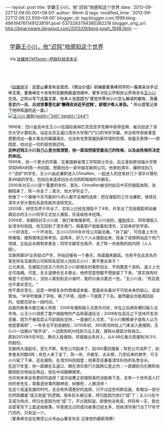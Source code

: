 --- layout: post title: 学霸王小川，他"迟钝"地感知这个世界 date:
'2013-09-22T12:09:00.001+08:00' author: Wenh Q tags: modified\_time:
'2013-09-22T12:09:22.939+08:00' blogger\_id:
tag:blogger.com,1999:blog-4961947611491238191.post-5373283794380382218
blogger\_orig\_url:
http://binaryware.blogspot.com/2013/09/blog-post\_1948.html ---
<div style="margin: 10px; padding: 5px;">

<div style="font-size: 18px;">

[学霸王小川，他"迟钝"地感知这个世界](http://www.tmtpost.com/64159.html)

</div>

<div style="font-size: 13px;">

Via [钛媒体TMTpost—把脉科技资本论](http://www.tmtpost.com/)

</div>

</div>

<div style="font-size: 13px; padding: 15px 0 10px 10px;">

\
<span
style="color: black;">（[钛媒体](http://www.tmtpost.com/ "钛媒体")注：这是山寨发布会成员、《商业价值》前编委夏勇峰同学的一篇类采访手记体文章。夏勇峰在十余年的互联网报道领域中，曾多次在公开和非公开场合与[王小川](http://www.tmtpost.com/tag/%E7%8E%8B%E5%B0%8F%E5%B7%9D "查看 王小川 中的全部文章")交流。之所以写下这篇文章，他本人说是因为"感觉外界对小川怎么解读的都有，而最重要的一面，面**对世事变化却'懒得应对近乎迟钝'，却很少有人涉及。**"
所以提笔记录下他所知道的这一面。）</span>\
[![王小川
搜狗](http://www.tmtpost.com/wp-content/uploads/2013/09/137933060734.jpg "王小川2"){width="340"
height="244"}](http://www.tmtpost.com/wp-content/uploads/2013/09/137933060734.jpg)\
\
1996年，四川省高中生王小川在国际奥林匹克信息学竞赛中获得金牌，被点招进了清华大学计算机系。站在北京五道口清华大学南门门口的18岁学霸，并没有传奇故事里想要闯出一番大事业的踌躇满志，也没有宅男穿越到新环境的恐惧，他面无表情——原因是，他对这一切的感觉很迟钝。\
**这种迟钝王小川自己心里也很清楚，他一直坦然接受着自己的性格，以及由性格所决定的命运。**\
1999年，另一个更大的学霸：在美国麻省理工学院硕士毕业、后又拿到斯坦福大学商学院MBA的陈一舟回国，想要创办一家中国互联网公司。他来到清华，辗转找到几个"活好"的学生，王小川由此兼职进入ChinaRen。一起进入的还有好几个清华计算机系96级的学生，包括后来连续创办点点网和啪啪的许朝军。\
2000年对王小川是个重要的年份，首先，ChinaRen被当时如日中天的搜狐收购，张朝阳来了，陈一舟走了；其次，他大学毕业了。\
他做了一个换做今天可能80%的人都不会做的选择：把在搜狐的工作当兼职，继续在清华大学计算机系高性能所读研究生。\
2003年，研究生终于毕业了，实际上已经在搜狐干了4年、开发出了包括搜狐网站编辑后台的王小川同学正式加入搜狐，任高级技术经理。\
2004年，张朝阳对王小川说：我们来做搜索吧，王小川说好。[搜狗](http://www.tmtpost.com/tag/sogou "查看 搜狗 中的全部文章")成立，同年搜狐入驻清华科技园，他又回到了清华南门。隔着窗户就能看到清华，又招来好些学弟。\
一个好消息，一个坏消息。王小川2005年升任公司副总裁，"扶了副"，可百度上市光辉璀璨，搜狗很快迎来考验。这两年，好几个人从搜狐出来，投身了视频网站这个热门领域，比如古永锵和李善友；同学许朝军也离开，去了陈一舟收购的校内网（人人网）。\
互联网靠SP业务挺过严冬，开始迎接有一个春天，热度越来越高。也有不在此具名的某些知名互联网公司和知名投资人找到王小川：要不要出来干？\
公允来说，在搜狐已经五六年的王小川即便此时离职创业，不但算是个良机，道义上也无可指摘。可是，无关道德也无关商业，他终究是想都不想就留了下来。"其实我有时候是个迟钝的人，当别人看到机会兴奋时，我的兴奋点要迟一些。"王小川说，"而且我也不喜欢变化。"\
他不喜欢变化，这是一种很复杂的情绪或本能，里面夹杂着对不可知未来的担心，或说害怕。"中学时我换了学校，换了环境，成绩一下就跌了下去。虽然最后也能再回前列，但要花好长一段时间。"\
后面的故事大都已被人熟悉：2006年搜狗输入法意外问世，并在之后两年横扫输入法市场，让王小川洞悉了客户端独特的产品和渠道玩法；2008年在高压之下坚持开发浏览器，因为不被高层认可却固执坚持，一度被打入冷宫，"王小川擦擦桌子就有人以为他是要离职"，一年多见不到张朝阳；2010年初，360周鸿祎找上门来谈入股搜狗，王小川一边施以"拖字诀"，一边跑到杭州找到马云入股，搜狗从搜狐分拆独立。\
直到2013年9月16日，腾讯入股搜狗，将搜搜业务并入，以4.48亿美元获搜狗36.5%的股份。\
互联网大浪起伏，变化不断，有些公司起来了，如360重回搜索；有些公司消声了，如李善友的酷6网；有些人来了走了，陈一舟、许朝军、古永锵，乃至后来的龚宇，可王小川留了下来，还在搜狗，在清华科技园里；他甚至还兼着清华科协的名誉会长。\
在这17年里，他一直蹲在五道口，蹲在清华南门方圆两公里之内；一直蹲到马化腾和张朝阳配合地站在两边，他在中间腼腆微笑。\
也许他本来会有更好的选择？或许如果之前搜狗真的没能做下去，会有一个世外高人打扮的老先生，用看透世事的眼神说，树挪死，人挪活呀！\
在这个高速发展的时代，总会有所谓更好的选择，只不过这些判断后面，有相当一部分仍然隐藏着"成王败寇"的逻辑。很多巨头被记录，终归是因为他们"成"了；王小川在今天成为热点，终归也是因为他"成"了。不过我知道，即使他没有成，终将有一天，我也会提笔写下上面这段故事。毕竟我见过的成功故事已经太多，而给清华南门当了17年守门员的，只有这一个。\
（夏勇峰也会在微信公众号@山寨发布会 记录他的最新观察）

</div>

